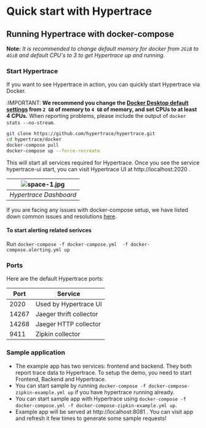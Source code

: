 # Quick start with Hypertrace

## Running Hypertrace with docker-compose

**Note:** *It is recommended to change default memory for docker from `2GiB` to `4GiB` and default CPU's to 3 to get Hypertrace up and running.* 

### Start Hypertrace

If you want to see Hypertrace in action, you can quickly start Hypertrace via Docker.

:IMPORTANT: **We recommend you change the [Docker Desktop default settings](https://hypertrace-docs.s3.amazonaws.com/docker-desktop.png) from `2 GB` of memory to `4 GB` of memory, and set CPUs to at least 4 CPUs.** When reporting problems, please include the output of `docker stats --no-stream`.

```bash
git clone https://github.com/hypertrace/hypertrace.git
cd hypertrace/docker
docker-compose pull
docker-compose up --force-recreate
```

This will start all services required for Hypertrace. Once you see the service hypertrace-ui start, you can visit Hypertrace UI at http://localhost:2020 . 

| ![space-1.jpg](https://s3.amazonaws.com/hypertrace-docs/dashboard-1.png) | 
|:--:| 
| *Hypertrace Dashboard* |

If you are facing any issues with docker-compose setup, we have listed down common issues and resolutions [here](https://docs.hypertrace.org/troubleshooting/docker-compose/).

#### To start alerting related serivces 

Run ```docker-compose -f docker-compose.yml  -f docker-compose.alerting.yml up```

### Ports

Here are the default Hypertrace ports:

| Port  | Service                 |
|-------|-------------------------|
| 2020  | Used by Hypertrace UI   |
| 14267 | Jaeger thrift collector |
| 14268 | Jaeger HTTP collector   |
| 9411  | Zipkin collector        |


### Sample application
- The example app has two services: frontend and backend. They both report trace data to Hypertrace. To setup the demo, you need to start Frontend, Backend and Hypertrace. 
- You can start sample by running `docker-compose -f docker-compose-zipkin-example.yml up` if you have hypertrace running already. 
- You can start sample app with Hypertrace using `docker-compose -f docker-compose.yml -f docker-compose-zipkin-example.yml up`.
- Example app will be served at http://localhost:8081 . You can visit app and refresh it few times to generate some sample requests!
